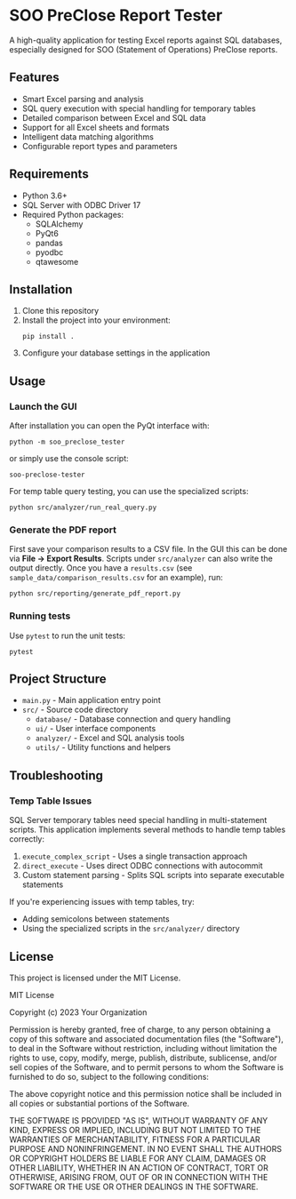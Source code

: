 # SOO PreClose Report Tester

A high-quality application for testing Excel reports against SQL databases, especially designed for SOO (Statement of Operations) PreClose reports.

## Features

- Smart Excel parsing and analysis
- SQL query execution with special handling for temporary tables
- Detailed comparison between Excel and SQL data
- Support for all Excel sheets and formats
- Intelligent data matching algorithms
- Configurable report types and parameters

## Requirements

- Python 3.6+
- SQL Server with ODBC Driver 17
- Required Python packages:
  - SQLAlchemy
  - PyQt6
  - pandas
  - pyodbc
  - qtawesome

## Installation

1. Clone this repository
2. Install the project into your environment:
   ```
   pip install .
   ```
3. Configure your database settings in the application

## Usage

### Launch the GUI
After installation you can open the PyQt interface with:
```
python -m soo_preclose_tester
```
or simply use the console script:
```
soo-preclose-tester
```

For temp table query testing, you can use the specialized scripts:
```
python src/analyzer/run_real_query.py
```

### Generate the PDF report
First save your comparison results to a CSV file. In the GUI this can be done
via **File -> Export Results**. Scripts under `src/analyzer` can also write the
output directly. Once you have a `results.csv` (see
`sample_data/comparison_results.csv` for an example), run:
```
python src/reporting/generate_pdf_report.py
```

### Running tests
Use `pytest` to run the unit tests:
```
pytest
```

## Project Structure

- `main.py` - Main application entry point
- `src/` - Source code directory
  - `database/` - Database connection and query handling
  - `ui/` - User interface components
  - `analyzer/` - Excel and SQL analysis tools
  - `utils/` - Utility functions and helpers

## Troubleshooting

### Temp Table Issues

SQL Server temporary tables need special handling in multi-statement scripts. This application implements several methods to handle temp tables correctly:

1. `execute_complex_script` - Uses a single transaction approach
2. `direct_execute` - Uses direct ODBC connections with autocommit
3. Custom statement parsing - Splits SQL scripts into separate executable statements

If you're experiencing issues with temp tables, try:
- Adding semicolons between statements
- Using the specialized scripts in the `src/analyzer/` directory

## License

This project is licensed under the MIT License.

MIT License

Copyright (c) 2023 Your Organization

Permission is hereby granted, free of charge, to any person obtaining a copy
of this software and associated documentation files (the "Software"), to deal
in the Software without restriction, including without limitation the rights
to use, copy, modify, merge, publish, distribute, sublicense, and/or sell
copies of the Software, and to permit persons to whom the Software is
furnished to do so, subject to the following conditions:

The above copyright notice and this permission notice shall be included in all
copies or substantial portions of the Software.

THE SOFTWARE IS PROVIDED "AS IS", WITHOUT WARRANTY OF ANY KIND, EXPRESS OR
IMPLIED, INCLUDING BUT NOT LIMITED TO THE WARRANTIES OF MERCHANTABILITY,
FITNESS FOR A PARTICULAR PURPOSE AND NONINFRINGEMENT. IN NO EVENT SHALL THE
AUTHORS OR COPYRIGHT HOLDERS BE LIABLE FOR ANY CLAIM, DAMAGES OR OTHER
LIABILITY, WHETHER IN AN ACTION OF CONTRACT, TORT OR OTHERWISE, ARISING FROM,
OUT OF OR IN CONNECTION WITH THE SOFTWARE OR THE USE OR OTHER DEALINGS IN THE
SOFTWARE.

